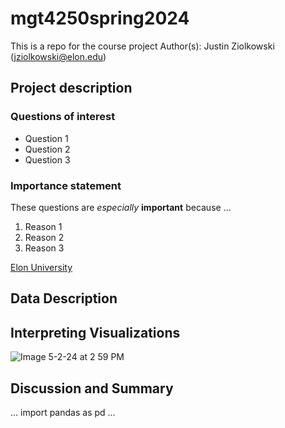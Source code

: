 # mgt4250spring2024
This is a repo for the course project
Author(s): Justin Ziolkowski (jziolkowski@elon.edu)

## Project description
### Questions of interest
- Question 1
- Question 2
- Question 3
### Importance statement
These questions are *especially* **important** because ...
1. Reason 1
2. Reason 2
3. Reason 3

[Elon University](https://elon.edu)

## Data Description
## Interpreting Visualizations
![Image 5-2-24 at 2 59 PM](https://github.com/Justinski8/mgt4250spring2024/assets/158494882/1ccf0651-46b4-495e-8b6e-c2a8246aa570)
## Discussion and Summary

...
import pandas as pd
...
